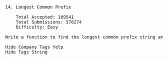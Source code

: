 <pre>
14. Longest Common Prefix

    Total Accepted: 109541
    Total Submissions: 378274
    Difficulty: Easy

Write a function to find the longest common prefix string amongst an array of strings.

Hide Company Tags Yelp
Hide Tags String

</pre>
